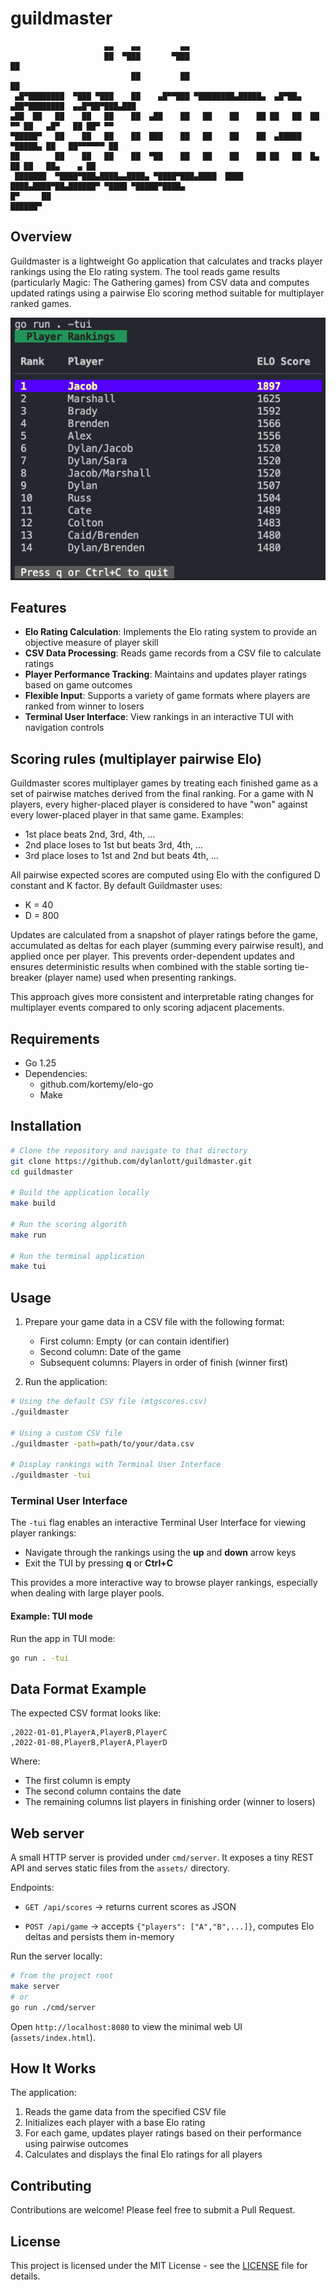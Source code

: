 # guildmaster

```text
                     ▄▄    ▄▄         ▄▄                                                        
                     ██  ▀███       ▀███                                   ██                   
                           ██         ██                                   ██                   
 ▄█▀████████  ▀███ ▀███    ██    ▄█▀▀███ ▀████████▄█████▄  ▄█▀██▄  ▄██▀████████  ▄▄█▀██▀███▄███ 
▄██  ██   ██    ██   ██    ██  ▄██    ██   ██    ██    ██ ██   ██  ██   ▀▀ ██   ▄█▀   ██ ██▀ ▀▀ 
▀█████▀   ██    ██   ██    ██  ███    ██   ██    ██    ██  ▄█████  ▀█████▄ ██   ██▀▀▀▀▀▀ ██     
██        ██    ██   ██    ██  ▀██    ██   ██    ██    ██ ██   ██  █▄   ██ ██   ██▄    ▄ ██     
 ███████  ▀████▀███▄████▄▄████▄ ▀████▀███▄████  ████  ████▄████▀██▄██████▀ ▀████ ▀█████▀████▄   
█▀     ██                                                                                       
██████▀                                                                                         
```

## Overview

Guildmaster is a lightweight Go application that calculates and tracks player rankings using the Elo rating system. The tool reads game results (particularly Magic: The Gathering games) from CSV data and computes updated ratings using a pairwise Elo scoring method suitable for multiplayer ranked games.

![tui](assets/tui.png)

## Features

- **Elo Rating Calculation**: Implements the Elo rating system to provide an objective measure of player skill
- **CSV Data Processing**: Reads game records from a CSV file to calculate ratings
- **Player Performance Tracking**: Maintains and updates player ratings based on game outcomes
- **Flexible Input**: Supports a variety of game formats where players are ranked from winner to losers
- **Terminal User Interface**: View rankings in an interactive TUI with navigation controls

## Scoring rules (multiplayer pairwise Elo)

Guildmaster scores multiplayer games by treating each finished game as a set of pairwise matches derived from the final ranking. For a game with N players, every higher-placed player is considered to have "won" against every lower-placed player in that same game. Examples:

- 1st place beats 2nd, 3rd, 4th, ...
- 2nd place loses to 1st but beats 3rd, 4th, ...
- 3rd place loses to 1st and 2nd but beats 4th, ...

All pairwise expected scores are computed using Elo with the configured D constant and K factor. By default Guildmaster uses:

- K = 40
- D = 800

Updates are calculated from a snapshot of player ratings before the game, accumulated as deltas for each player (summing every pairwise result), and applied once per player. This prevents order-dependent updates and ensures deterministic results when combined with the stable sorting tie-breaker (player name) used when presenting rankings.

This approach gives more consistent and interpretable rating changes for multiplayer events compared to only scoring adjacent placements.

## Requirements

- Go 1.25
- Dependencies:
  - github.com/kortemy/elo-go
  - Make

## Installation

```bash
# Clone the repository and navigate to that directory
git clone https://github.com/dylanlott/guildmaster.git
cd guildmaster

# Build the application locally 
make build

# Run the scoring algorith
make run

# Run the terminal application 
make tui
```

## Usage

1. Prepare your game data in a CSV file with the following format:
   - First column: Empty (or can contain identifier)
   - Second column: Date of the game
   - Subsequent columns: Players in order of finish (winner first)

2. Run the application:

```bash
# Using the default CSV file (mtgscores.csv)
./guildmaster

# Using a custom CSV file
./guildmaster -path=path/to/your/data.csv

# Display rankings with Terminal User Interface
./guildmaster -tui
```

### Terminal User Interface

The `-tui` flag enables an interactive Terminal User Interface for viewing player rankings:

- Navigate through the rankings using the **up** and **down** arrow keys
- Exit the TUI by pressing **q** or **Ctrl+C**

This provides a more interactive way to browse player rankings, especially when dealing with large player pools.

#### Example: TUI mode

Run the app in TUI mode:

```bash
go run . -tui
```

## Data Format Example

The expected CSV format looks like:

```csv
,2022-01-01,PlayerA,PlayerB,PlayerC
,2022-01-08,PlayerB,PlayerA,PlayerD
```

Where:

- The first column is empty
- The second column contains the date
- The remaining columns list players in finishing order (winner to losers)

## Web server

A small HTTP server is provided under `cmd/server`. It exposes a tiny REST API and serves static files from the `assets/` directory.

Endpoints:

- `GET /api/scores`  -> returns current scores as JSON

- `POST /api/game`  -> accepts `{"players": ["A","B",...]}`, computes Elo deltas and persists them in-memory

Run the server locally:

```bash
# from the project root
make server
# or
go run ./cmd/server
```

Open `http://localhost:8080` to view the minimal web UI (`assets/index.html`).

## How It Works

The application:

1. Reads the game data from the specified CSV file
2. Initializes each player with a base Elo rating
3. For each game, updates player ratings based on their performance using pairwise outcomes
4. Calculates and displays the final Elo ratings for all players

## Contributing

Contributions are welcome! Please feel free to submit a Pull Request.

## License

This project is licensed under the MIT License - see the [LICENSE](LICENSE) file for details.
